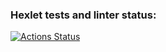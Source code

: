 ### Hexlet tests and linter status:
[![Actions Status](https://github.com/alexboagreek/frontend-project-lvl1/workflows/hexlet-check/badge.svg)](https://github.com/alexboagreek/frontend-project-lvl1/actions)